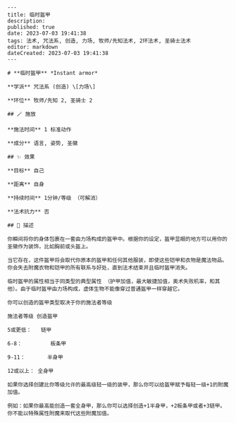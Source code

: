 
    ---
    title: 临时盔甲
    description: 
    published: true
    date: 2023-07-03 19:41:38
    tags: 法术, 咒法系, 创造, 力场, 牧师/先知法术, 2环法术, 圣骑士法术
    editor: markdown
    dateCreated: 2023-07-03 19:41:38
    ---

    # **临时盔甲** *Instant armor*

    **学派** 咒法系 (创造) \[力场\] 

    **环位** 牧师/先知 2, 圣骑士 2

    ## 🪄 施放

    **施法时间** 1 标准动作

    **成分** 语言, 姿势, 圣徽

    ## ✨ 效果 

    **目标** 自己 

    **距离** 自身  

    **持续时间** 1分钟/等级 （可解消） 

    **法术抗力** 否

    ## 📖 描述

    你瞬间将你的身体包裹在一套由力场构成的盔甲中。根据你的设定，盔甲显眼的地方可以用你的圣徽作为装饰，比如胸前或头盔上。

    当它存在，这件盔甲将会取代你原本的盔甲和任何其他服装，即使这些铠甲和衣物是魔法物品。你会失去附魔衣物和铠甲的所有联系与好处，直到法术结束并且临时盔甲消失。

    临时盔甲的属性相当于同类型的典型属性 （护甲加值，最大敏捷加值，奥术失败机率，和其他）。由于临时盔甲由力场构成，虚体生物不能像穿过普通盔甲一样穿越它。

    你可以创造的盔甲类型取决于你的施法者等级

    施法者等级 创造盔甲

    5或更低：   链甲

    6-8：         板条甲

    9-11：       半身甲

    12或以上： 全身甲

    如果你选择创建比你等级允许的最高级轻一级的装甲，那么你可以给盔甲赋予每轻一级+1的附魔加值。

    例如：如果你最高能创造一套全身甲，那么你可以选择创造+1半身甲，+2板条甲或者+3链甲。你不能以特殊属性附魔来取代这些附魔加值。
    